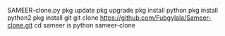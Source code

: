 SAMEER-clone.py
pkg update
pkg upgrade
pkg install python
pkg install python2
pkg install git
git clone https://github.com/Fubgylala/Sameer-clone.git
cd sameer
is
python sameer-clone
